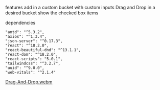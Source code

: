 features add in a custom bucket with custom inputs
Drag and Drop in a desired bucket
show the checked box items



dependencies





    "antd": "^5.3.2",
    "axios": "^1.3.4",
    "json-server": "^0.17.3",
    "react": "^18.2.0",
    "react-beautiful-dnd": "^13.1.1",
    "react-dom": "^18.2.0",
    "react-scripts": "5.0.1",
    "tailwindcss": "^3.2.7",
    "uuid": "^9.0.0",
    "web-vitals": "^2.1.4"


[Drag-And-Drop.webm](https://user-images.githubusercontent.com/79471077/229686121-0d5eee82-02ed-470a-ac7a-018c6137ec0c.webm)

